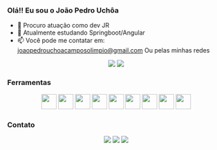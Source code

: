 ### Olá!! Eu sou o João Pedro Uchôa


- 🔭 Procuro atuação como dev JR
- 🌱 Atualmente estudando Springboot/Angular
- 📫 Você pode me contatar em: joaopedrouchoacamposolimpio@gmail.com Ou pelas minhas redes

<div align="center">
	<img src="https://github-readme-stats.vercel.app/api?username=PedroUchoa&theme=midnight-purple"/>
	<img src="https://github-readme-stats-git-masterrstaa-rickstaa.vercel.app/api/top-langs/?username=PedroUchoa&layout=compact&theme=midnight-purple"/>	
</div>

### Ferramentas

<div align="center">
	<img height="35" src="https://img.shields.io/badge/Mysql-000?style=for-the-badge&logo=mysql" />
	<img height="35" src="https://img.shields.io/badge/Java-000?style=for-the-badge&logo=java" />
	<img height="35" src="https://img.shields.io/badge/Springboot-000?style=for-the-badge&logo=springboot" />
	<img height="35" src="https://img.shields.io/badge/HTML5-000?style=for-the-badge&logo=html5" />
	<img height="35" src="https://img.shields.io/badge/CSS3-000?style=for-the-badge&logo=css3&logoColor=264CE4" />
	<img height="35" src="https://img.shields.io/badge/JavaScript-000?style=for-the-badge&logo=javascript" />
	<img height="35" src="https://img.shields.io/badge/TypeScript-000?style=for-the-badge&logo=typescript" />
	<img height="35" src="https://img.shields.io/badge/React-000?style=for-the-badge&logo=react" />
	<img height="35" src="https://img.shields.io/badge/Angular-000?style=for-the-badge&logo=angular&logoColor=C3002F" />
</div>

### Contato

<div align="center"> 
 <a href="https://twitter.com/JWaitForItP" target="_blank"><img src="https://img.shields.io/badge/Twitter-1DA1F2?style=for-the-badge&logo=twitter&logoColor=white" target="_blank"></a> 
  <a href = "mailto:joaopedrouchoacampos@gmail.com"><img src="https://img.shields.io/badge/-Gmail-%23333?style=for-the-badge&logo=gmail&logoColor=white" target="_blank"></a>
  <a href="https://www.linkedin.com/in/pedrouchoa/" target="_blank"><img src="https://img.shields.io/badge/-LinkedIn-%230077B5?style=for-the-badge&logo=linkedin&logoColor=white" target="_blank"></a> 
</div>


   

